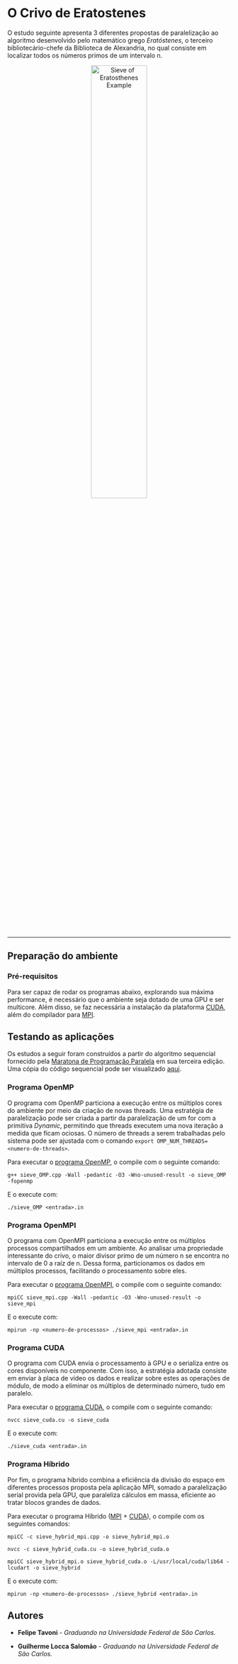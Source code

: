 # O Crivo de Eratostenes

O estudo seguinte apresenta 3 diferentes propostas de paralelização ao algoritmo desenvolvido pelo matemático grego *Eratóstenes*, o terceiro bibliotecário-chefe da Biblioteca de Alexandria, no qual consiste em localizar todos os números primos de um intervalo n.
<div align="center">
    <img src="https://upload.wikimedia.org/wikipedia/commons/b/b9/Sieve_of_Eratosthenes_animation.gif" alt="Sieve of Eratosthenes Example" style="width: 50%;">
</div>

---

## Preparação do ambiente

### Pré-requisitos

Para ser capaz de rodar os programas abaixo, explorando sua máxima performance, é necessário que o ambiente seja dotado de uma GPU e ser multicore. Além disso, se faz necessária a instalação da plataforma [CUDA](https://developer.nvidia.com/cuda-zone), além do compilador para [MPI](https://www.open-mpi.org/).

## Testando as aplicações

Os estudos a seguir foram construídos a partir do algoritmo sequencial fornecido pela [Maratona de Programação Paralela](http://lspd.mackenzie.br/marathon/08/problems.html) em sua terceira edição. Uma cópia do código sequencial pode ser visualizado [aqui](sieve.cpp).

### Programa OpenMP

O programa com OpenMP particiona a execução entre os múltiplos cores do ambiente por meio da criação de novas threads. Uma estratégia de paralelização pode ser criada a partir da paralelização de um for com a primitiva *Dynamic*, permitindo que threads executem uma nova iteração a medida que ficam ociosas. O número de threads a serem trabalhadas pelo sistema pode ser ajustada com o comando `export OMP_NUM_THREADS=<numero-de-threads>`.

Para executar o [programa OpenMP](sieve_openmp.cpp), o compile com o seguinte comando:
 
` g++ sieve_OMP.cpp -Wall -pedantic -O3 -Wno-unused-result -o sieve_OMP -fopenmp `

E o execute com:

` ./sieve_OMP <entrada>.in `

### Programa OpenMPI

O programa com OpenMPI particiona a execução entre os múltiplos processos compartilhados em um ambiente. Ao analisar uma propriedade interessante do crivo, o maior divisor primo de um número n se encontra no intervalo de 0 a raíz de n. Dessa forma, particionamos os dados em múltiplos processos, facilitando o processamento sobre eles.

Para executar o [programa OpenMPI](sieve_mpi.cpp), o compile com o seguinte comando:
 
` mpiCC sieve_mpi.cpp -Wall -pedantic -O3 -Wno-unused-result -o sieve_mpi `

E o execute com:

` mpirun -np <numero-de-processos> ./sieve_mpi <entrada>.in `

### Programa CUDA

O programa com CUDA envia o processamento à GPU e o serializa entre os cores disponíveis no componente. Com isso, a estratégia adotada consiste em enviar à placa de vídeo os dados e realizar sobre estes as operações de módulo, de modo a eliminar os múltiplos de determinado número, tudo em paralelo.

Para executar o [programa CUDA](sieve_cuda.cu), o compile com o seguinte comando:
 
` nvcc sieve_cuda.cu -o sieve_cuda `

E o execute com:

` ./sieve_cuda <entrada>.in `

### Programa Híbrido

Por fim, o programa híbrido combina a eficiência da divisão do espaço em diferentes processos proposta pela aplicação MPI, somado a paralelização serial provida pela GPU, que paraleliza cálculos em massa, eficiente ao tratar blocos grandes de dados.

Para executar o programa Híbrido ([MPI](sieve_hybrid_mpi.cpp) + [CUDA](sieve_hybrid_cuda.cu)), o compile com os seguintes comandos:
 
` mpiCC -c sieve_hybrid_mpi.cpp -o sieve_hybrid_mpi.o `

` nvcc -c sieve_hybrid_cuda.cu -o sieve_hybrid_cuda.o `

` mpiCC sieve_hybrid_mpi.o sieve_hybrid_cuda.o -L/usr/local/cuda/lib64 -lcudart -o sieve_hybrid `

E o execute com:

` mpirun -np <numero-de-processos> ./sieve_hybrid <entrada>.in `

## Autores

- **Felipe Tavoni** - *Graduando na Universidade Federal de São Carlos.*

- **Guilherme Locca Salomão** - *Graduando na Universidade Federal de São Carlos.*